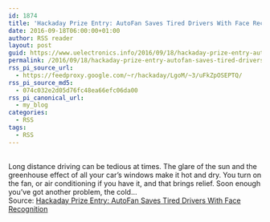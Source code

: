 ```yaml
---
id: 1874
title: 'Hackaday Prize Entry: AutoFan Saves Tired Drivers With Face Recognition'
date: 2016-09-18T06:00:00+01:00
author: RSS reader
layout: post
guid: https://www.uelectronics.info/2016/09/18/hackaday-prize-entry-autofan-saves-tired-drivers-with-face-recognition/
permalink: /2016/09/18/hackaday-prize-entry-autofan-saves-tired-drivers-with-face-recognition/
rss_pi_source_url:
  - https://feedproxy.google.com/~r/hackaday/LgoM/~3/uFkZpOSEPTQ/
rss_pi_source_md5:
  - 074c032e2d05d76fc48ea66efc06da00
rss_pi_canonical_url:
  - my_blog
categories:
  - RSS
tags:
  - RSS
---
```

&#013;  
Long distance driving can be tedious at times. The glare of the sun and the greenhouse effect of all your car’s windows make it hot and dry. You turn on the fan, or air conditioning if you have it, and that brings relief. Soon enough you’ve got another problem, the cold…&#013;  
Source: <a href="https://feedproxy.google.com/~r/hackaday/LgoM/~3/uFkZpOSEPTQ/" target="_blank">Hackaday Prize Entry: AutoFan Saves Tired Drivers With Face Recognition</a>